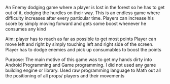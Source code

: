 An Enemy dodging game where a player is lost in the forest so he has to get out of it, dodging the hurdles on their way. This is an endless game where difficulty increases after every particular time. 
Players can increase his score by simply moving forward and gets some boost whenever he consumes any kind

Aim: player has to reach as far as possible to get most points Player can move left and right by simply touching left and right side of the screen. Player has to dodge enemies and pick up consumables to boost the points 

Purpose: The main motive of this game was to get my hands dirty into Android Programming and Game programming. I did not used any game building engine or library. Used raw programming language to Math out all the positioning of all props/ players and their movements
 
